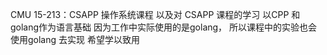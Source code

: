 CMU 15-213：CSAPP 操作系统课程 以及对 CSAPP 课程的学习
以CPP 和 golang作为语言基础
因为工作中实际使用的是golang， 所以课程中的实验也会使用golang 去实现
希望学以致用